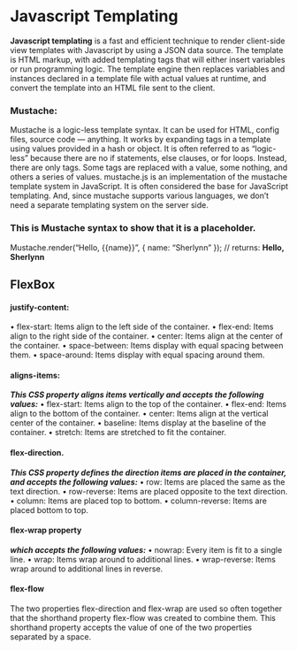 # Javascript Templating
**Javascript templating** is a fast and efficient technique to render client-side view templates with Javascript by using a JSON data source. The template is HTML markup, with added templating tags that will either insert variables or run programming logic.
The template engine then replaces variables and instances declared in a template file with actual values at runtime, and convert the template into an HTML file sent to the client.

### Mustache:

Mustache is a logic-less template syntax. It can be used for HTML, config files, source code — anything. It works by expanding tags in a template using values provided in a hash or object.
It is often referred to as “logic-less” because there are no if statements, else clauses, or for loops. Instead, there are only tags. Some tags are replaced with a value, some nothing, and others a series of values.
mustache.js is an implementation of the mustache template system in JavaScript. It is often considered the base for JavaScript templating. And, since mustache supports various languages, we don’t need a separate templating system on the server side.
### This is Mustache syntax to show that it is a placeholder.
Mustache.render(“Hello, {{name}}”, { name: “Sherlynn” });
// returns: **Hello, Sherlynn**

## FlexBox
#### justify-content:
•	flex-start: Items align to the left side of the container.
•	flex-end: Items align to the right side of the container.
•	center: Items align at the center of the container.
•	space-between: Items display with equal spacing between them.
•	space-around: Items display with equal spacing around them.

#### aligns-items:
***This CSS property aligns items vertically and accepts the following values:***
•	flex-start: Items align to the top of the container.
•	flex-end: Items align to the bottom of the container.
•	center: Items align at the vertical center of the container.
•	baseline: Items display at the baseline of the container.
•	stretch: Items are stretched to fit the container.

#### flex-direction.
***This CSS property defines the direction items are placed in the container, and accepts the following values:***
•	row: Items are placed the same as the text direction.
•	row-reverse: Items are placed opposite to the text direction.
•	column: Items are placed top to bottom.
•	column-reverse: Items are placed bottom to top.

#### flex-wrap property
 ***which accepts the following values:***
•	nowrap: Every item is fit to a single line.
•	wrap: Items wrap around to additional lines.
•	wrap-reverse: Items wrap around to additional lines in reverse.

#### flex-flow
The two properties flex-direction and flex-wrap are used so often together that the shorthand property flex-flow was created to combine them. This shorthand property accepts the value of one of the two properties separated by a space.



